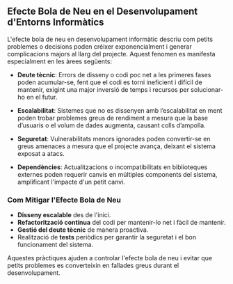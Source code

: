 ## **Efecte Bola de Neu en el Desenvolupament d'Entorns Informàtics**

L'efecte bola de neu en desenvolupament informàtic descriu com petits problemes o decisions poden créixer exponencialment i generar complicacions majors al llarg del projecte. Aquest fenomen es manifesta especialment en les àrees següents:

- **Deute tècnic**: Errors de disseny o codi poc net a les primeres fases poden acumular-se, fent que el codi es torni ineficient i difícil de mantenir, exigint una major inversió de temps i recursos per solucionar-ho en el futur.
  
- **Escalabilitat**: Sistemes que no es dissenyen amb l’escalabilitat en ment poden trobar problemes greus de rendiment a mesura que la base d’usuaris o el volum de dades augmenta, causant colls d’ampolla.

- **Seguretat**: Vulnerabilitats menors ignorades poden convertir-se en greus amenaces a mesura que el projecte avança, deixant el sistema exposat a atacs.

- **Dependències**: Actualitzacions o incompatibilitats en biblioteques externes poden requerir canvis en múltiples components del sistema, amplificant l'impacte d'un petit canvi.

### **Com Mitigar l'Efecte Bola de Neu**
- **Disseny escalable** des de l'inici.
- **Refactorització contínua** del codi per mantenir-lo net i fàcil de mantenir.
- **Gestió del deute tècnic** de manera proactiva.
- Realització de **tests** periòdics per garantir la seguretat i el bon funcionament del sistema.

Aquestes pràctiques ajuden a controlar l'efecte bola de neu i evitar que petits problemes es converteixin en fallades greus durant el desenvolupament.